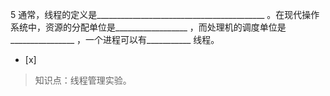 5
通常，线程的定义是__________________________________________
。在现代操作系统中，资源的分配单位是__________________ ，而处理机的调度单位是________________
，一个进程可以有___________ 线程。
- [x]  

> 知识点：线程管理实验。
